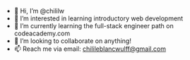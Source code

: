 - 👋 Hi, I’m @chililw
- 👀 I’m interested in learning introductory web development
- 🌱 I’m currently learning the full-stack engineer path on codeacademy.com
- 💞️ I’m looking to collaborate on anything!
- 📫 Reach me via email: chilileblancwulff@gmail.com
